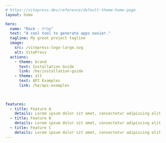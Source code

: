 ```yaml
---
# https://vitepress.dev/reference/default-theme-home-page
layout: home

hero:
  name: "Rock - עברית"
  text: "A cool tool to generate apps easier."
  tagline: My great project tagline
  image:
    src: /vitepress-logo-large.svg
    alt: VitePress
  actions:
    - theme: brand
      text: Installation Guide
      link: /he/installation-guide
    - theme: alt
      text: API Examples
      link: /he/api-examples
    
    

features:
  - title: Feature A
    details: Lorem ipsum dolor sit amet, consectetur adipiscing elit
  - title: Feature B
    details: Lorem ipsum dolor sit amet, consectetur adipiscing elit
  - title: Feature C
    details: Lorem ipsum dolor sit amet, consectetur adipiscing elit
---
```


